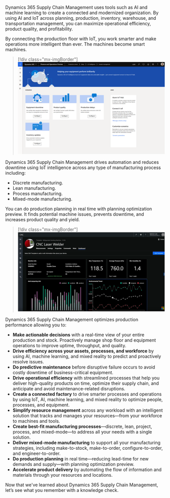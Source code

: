 Dynamics 365 Supply Chain Management uses tools such as AI and machine learning to create a connected and modernized organization. By using AI and IoT across planning, production, inventory, warehouse, and transportation management, you can maximize operational efficiency, product quality, and profitability.

By connecting the production floor with IoT, you work smarter and make operations more intelligent than ever. The machines become smart machines.

> [!div class="mx-imgBorder"]
> ![IoT Intelligence](../media/m11-iotintelligence.png)  

Dynamics 365 Supply Chain Management drives automation and reduces downtime using IoT intelligence across any type of manufacturing process including:

- Discrete manufacturing.
- Lean manufacturing.
- Process manufacturing.
- Mixed-mode manufacturing.

You can do production planning in real time with planning optimization preview. It finds potential machine issues, prevents downtime, and increases product quality and yield.
 
> [!div class="mx-imgBorder"]
> ![Azure IoT Central](../media/m11-azureiotcentral.png)  

Dynamics 365 Supply Chain Management optimizes production performance allowing you to: 

- **Make actionable decisions** with a real-time view of your entire production and stock. Proactively manage shop floor and equipment operations to improve uptime, throughput, and quality.
- **Drive efficiency across your assets, processes, and workforce** by using AI, machine learning, and mixed reality to predict and proactively resolve issues.
- **Do predictive maintenance** before disruptive failure occurs to avoid costly downtime of business-critical equipment.
- **Drive operational efficiency** with streamlined processes that help you deliver high-quality products on time, optimize their supply chain, and anticipate and avoid maintenance-related disruptions.
- **Create a connected factory** to drive smarter processes and operations by using IoT, AI, machine learning, and mixed reality to optimize people, processes, and equipment.
- **Simplify resource management** across any workload with an intelligent solution that tracks and manages your resources—from your workforce to machines and tools.
- **Create best-fit manufacturing processes**—discrete, lean, project, process, and mixed-mode—to address all your needs with a single solution.
- **Deliver mixed-mode manufacturing** to support all your manufacturing strategies, including make-to-stock, make-to-order, configure-to-order, and engineer-to-order.
- **Do production planning** in real time—reducing lead-time for new demands and supply—with planning optimization preview.
- **Accelerate product delivery** by automating the flow of information and materials through your resources and locations.

Now that we've learned about Dynamics 365 Supply Chain Management, let’s see what you remember with a knowledge check.
